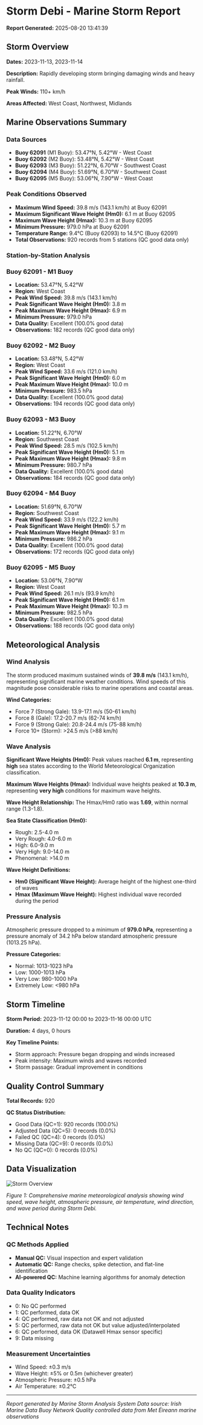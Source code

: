 # Storm Debi - Marine Storm Report

**Report Generated:** 2025-08-20 13:41:39

## Storm Overview

**Dates:** 2023-11-13, 2023-11-14

**Description:** Rapidly developing storm bringing damaging winds and heavy rainfall.

**Peak Winds:** 110+ km/h

**Areas Affected:** West Coast, Northwest, Midlands

## Marine Observations Summary

### Data Sources
- **Buoy 62091** (M1 Buoy): 53.47°N, 5.42°W - West Coast
- **Buoy 62092** (M2 Buoy): 53.48°N, 5.42°W - West Coast
- **Buoy 62093** (M3 Buoy): 51.22°N, 6.70°W - Southwest Coast
- **Buoy 62094** (M4 Buoy): 51.69°N, 6.70°W - Southwest Coast
- **Buoy 62095** (M5 Buoy): 53.06°N, 7.90°W - West Coast

### Peak Conditions Observed

- **Maximum Wind Speed:** 39.8 m/s (143.1 km/h) at Buoy 62091
- **Maximum Significant Wave Height (Hm0):** 6.1 m at Buoy 62095
- **Maximum Wave Height (Hmax):** 10.3 m at Buoy 62095
- **Minimum Pressure:** 979.0 hPa at Buoy 62091
- **Temperature Range:** 9.4°C (Buoy 62093) to 14.5°C (Buoy 62091)
- **Total Observations:** 920 records from 5 stations (QC good data only)


### Station-by-Station Analysis

### Buoy 62091 - M1 Buoy
- **Location:** 53.47°N, 5.42°W
- **Region:** West Coast
- **Peak Wind Speed:** 39.8 m/s (143.1 km/h)
- **Peak Significant Wave Height (Hm0):** 3.8 m  
- **Peak Maximum Wave Height (Hmax):** 6.9 m
- **Minimum Pressure:** 979.0 hPa
- **Data Quality:** Excellent (100.0% good data)
- **Observations:** 182 records (QC good data only)


### Buoy 62092 - M2 Buoy
- **Location:** 53.48°N, 5.42°W
- **Region:** West Coast
- **Peak Wind Speed:** 33.6 m/s (121.0 km/h)
- **Peak Significant Wave Height (Hm0):** 6.0 m  
- **Peak Maximum Wave Height (Hmax):** 10.0 m
- **Minimum Pressure:** 983.5 hPa
- **Data Quality:** Excellent (100.0% good data)
- **Observations:** 194 records (QC good data only)


### Buoy 62093 - M3 Buoy
- **Location:** 51.22°N, 6.70°W
- **Region:** Southwest Coast
- **Peak Wind Speed:** 28.5 m/s (102.5 km/h)
- **Peak Significant Wave Height (Hm0):** 5.1 m  
- **Peak Maximum Wave Height (Hmax):** 9.8 m
- **Minimum Pressure:** 980.7 hPa
- **Data Quality:** Excellent (100.0% good data)
- **Observations:** 184 records (QC good data only)


### Buoy 62094 - M4 Buoy
- **Location:** 51.69°N, 6.70°W
- **Region:** Southwest Coast
- **Peak Wind Speed:** 33.9 m/s (122.2 km/h)
- **Peak Significant Wave Height (Hm0):** 5.7 m  
- **Peak Maximum Wave Height (Hmax):** 9.1 m
- **Minimum Pressure:** 986.2 hPa
- **Data Quality:** Excellent (100.0% good data)
- **Observations:** 172 records (QC good data only)


### Buoy 62095 - M5 Buoy
- **Location:** 53.06°N, 7.90°W
- **Region:** West Coast
- **Peak Wind Speed:** 26.1 m/s (93.9 km/h)
- **Peak Significant Wave Height (Hm0):** 6.1 m  
- **Peak Maximum Wave Height (Hmax):** 10.3 m
- **Minimum Pressure:** 982.5 hPa
- **Data Quality:** Excellent (100.0% good data)
- **Observations:** 188 records (QC good data only)


## Meteorological Analysis

### Wind Analysis

The storm produced maximum sustained winds of **39.8 m/s** (143.1 km/h), representing significant marine weather conditions. Wind speeds of this magnitude pose considerable risks to marine operations and coastal areas.

**Wind Categories:**
- Force 7 (Strong Gale): 13.9-17.1 m/s (50-61 km/h)
- Force 8 (Gale): 17.2-20.7 m/s (62-74 km/h)  
- Force 9 (Strong Gale): 20.8-24.4 m/s (75-88 km/h)
- Force 10+ (Storm): >24.5 m/s (>88 km/h)


### Wave Analysis  

**Significant Wave Heights (Hm0):** Peak values reached **6.1 m**, representing **high** sea states according to the World Meteorological Organization classification.

**Maximum Wave Heights (Hmax):** Individual wave heights peaked at **10.3 m**, representing **very high** conditions for maximum wave heights.

**Wave Height Relationship:** The Hmax/Hm0 ratio was **1.69**, within normal range (1.3-1.8).

**Sea State Classification (Hm0):**
- Rough: 2.5-4.0 m
- Very Rough: 4.0-6.0 m
- High: 6.0-9.0 m
- Very High: 9.0-14.0 m
- Phenomenal: >14.0 m

**Wave Height Definitions:**
- **Hm0 (Significant Wave Height):** Average height of the highest one-third of waves
- **Hmax (Maximum Wave Height):** Highest individual wave recorded during the period


### Pressure Analysis

Atmospheric pressure dropped to a minimum of **979.0 hPa**, representing a pressure anomaly of 34.2 hPa below standard atmospheric pressure (1013.25 hPa).

**Pressure Categories:**
- Normal: 1013-1023 hPa
- Low: 1000-1013 hPa
- Very Low: 980-1000 hPa  
- Extremely Low: <980 hPa


## Storm Timeline

**Storm Period:** 2023-11-12 00:00 to 2023-11-16 00:00 UTC

**Duration:** 4 days, 0 hours

**Key Timeline Points:**
- Storm approach: Pressure began dropping and winds increased
- Peak intensity: Maximum winds and waves recorded
- Storm passage: Gradual improvement in conditions


## Quality Control Summary

**Total Records:** 920

**QC Status Distribution:**
- Good Data (QC=1): 920 records (100.0%)
- Adjusted Data (QC=5): 0 records (0.0%)
- Failed QC (QC=4): 0 records (0.0%)
- Missing Data (QC=9): 0 records (0.0%)
- No QC (QC=0): 0 records (0.0%)


## Data Visualization

![Storm Overview](Storm_Debi_overview.png)

*Figure 1: Comprehensive marine meteorological analysis showing wind speed, wave height, atmospheric pressure, air temperature, wind direction, and wave period during Storm Debi.*

## Technical Notes

### QC Methods Applied
- **Manual QC:** Visual inspection and expert validation
- **Automatic QC:** Range checks, spike detection, and flat-line identification  
- **AI-powered QC:** Machine learning algorithms for anomaly detection

### Data Quality Indicators
- 0: No QC performed
- 1: QC performed, data OK
- 4: QC performed, raw data not OK and not adjusted
- 5: QC performed, raw data not OK but value adjusted/interpolated
- 6: QC performed, data OK (Datawell Hmax sensor specific)
- 9: Data missing

### Measurement Uncertainties
- Wind Speed: ±0.3 m/s
- Wave Height: ±5% or 0.5m (whichever greater)
- Atmospheric Pressure: ±0.5 hPa
- Air Temperature: ±0.2°C

---

*Report generated by Marine Storm Analysis System*
*Data source: Irish Marine Data Buoy Network*
*Quality controlled data from Met Éireann marine observations*
